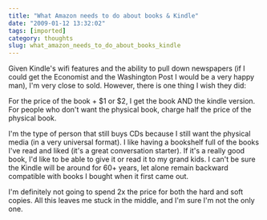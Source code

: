 ```yaml
---
title: "What Amazon needs to do about books & Kindle"
date: "2009-01-12 13:32:02"
tags: [imported]
category: thoughts
slug: what_amazon_needs_to_do_about_books_kindle
---
```

	
Given Kindle's wifi features and the ability to pull down newspapers (if I could get the Economist and the Washington Post I would be a very happy man), I'm very close to sold.  However, there is one thing I wish they did:

For the price of the book + $1 or $2, I get the book AND the kindle version.  For people who don't want the physical book, charge half the price of the physical book.

I'm the type of person that still buys CDs because I still want the physical media (in a very universal format).  I like having a bookshelf full of the books I've read and liked (it's a great conversation starter).  If it's a really good book, I'd like to be able to give it or read it to my grand kids.  I can't be sure the Kindle will be around for 60+ years, let alone remain backward compatible with books I bought when it first came out.

I'm definitely not going to spend 2x the price for both the hard and soft copies.  All this leaves me stuck in the middle, and I'm sure I'm not the only one.
